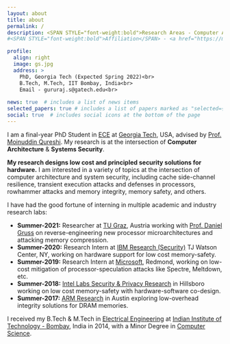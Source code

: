 ```yaml
---
layout: about
title: about
permalink: /
description: <SPAN STYLE="font-weight:bold">Research Areas - Computer Architecture and Security.</SPAN><br> <a href="https://memlab.ece.gatech.edu/">Memory Systems Lab</a>, <a href="https://www.ece.gatech.edu/">Georgia Tech</a>.
#<SPAN STYLE="font-weight:bold">Affiliation</SPAN> - <a href="https://memlab.ece.gatech.edu/">Memory Systems Lab</a>, <a href="https://www.ece.gatech.edu/">Georgia Tech</a>. <br><SPAN STYLE="font-weight:bold">Interests</SPAN> - Computer Architecture and Security.     

profile:
  align: right
  image: gs.jpg
  address: >
    PhD, Georgia Tech (Expected Spring 2022)<br>
    B.Tech, M.Tech, IIT Bombay, India<br>
    Email - gururaj.s@gatech.edu<br>
 
news: true  # includes a list of news items
selected_papers: true # includes a list of papers marked as "selected={true}"
social: true  # includes social icons at the bottom of the page
---
```


I am a final-year PhD Student in [ECE](https://www.ece.gatech.edu/) at [Georgia Tech](http://www.gatech.edu/), USA,  advised by [Prof. Moinuddin Qureshi](https://www.cc.gatech.edu/~moin/). My research is at the intersection of **Computer Architecture** & **Systems Security**.

**My research designs low cost and principled security solutions for hardware.** I am interested in a variety of topics at the intersection of computer architecture and system security, including cache side-channel resilience, transient execution attacks and defenses in processors, rowhammer attacks and memory integrity, memory safety, and others.

I have had the good fortune of interning in multiple academic and industry research labs:  
* **Summer-2021:** Researcher at [TU Graz](https://www.iaik.tugraz.at/), Austria working with [Prof. Daniel Gruss](https://gruss.cc/) on reverse-engineering new processor microarchitectures and attacking memory compression.
* **Summer-2020:** Research Intern at [IBM Research (Security)](https://researcher.watson.ibm.com/researcher/view_group.php?id=2720) TJ Watson Center, NY, working on hardware support for low cost memory-safety.
* **Summer-2019:** Research Intern at [Microsoft](https://www.microsoft.com/en-us/research/), Redmond, working on low-cost mitigation of processor-speculation attacks like Spectre, Meltdown, etc.  
* **Summer-2018:** [Intel Labs Security & Privacy Research](https://www.intel.com/content/www/us/en/research/overview.html) in Hillsboro working on low cost memory-safety with hardware-software co-design.  
* **Summer-2017:** [ARM Research](https://www.arm.com/resources/research) in Austin exploring low-overhead integrity solutions for DRAM memories.

I received my B.Tech & M.Tech in [Electrical Engineering](http://www.ee.iitb.ac.in/) at [Indian Institute of Technology - Bombay](http://www.iitb.ac.in/), India in 2014, with a Minor Degree in [Computer Science](http://www.cse.iitb.ac.in/).
